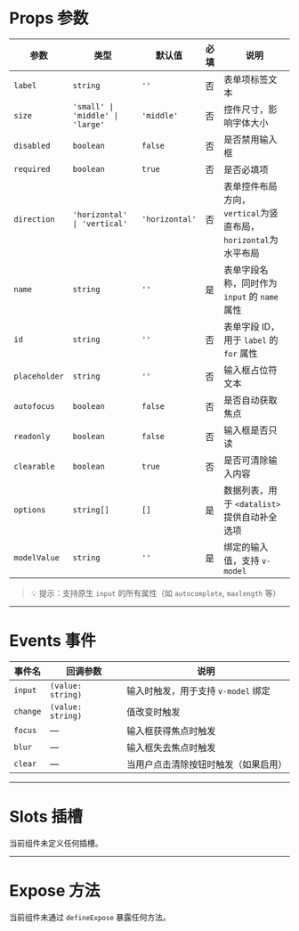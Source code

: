 # Props 参数

| 参数         | 类型                     | 默认值     | 必填 | 说明                                                                 |
|------------|------------------------|---------|----|----------------------------------------------------------------------|
| `label`    | `string`               | `''`    | 否  | 表单项标签文本                                                         |
| `size`     | `'small' \| 'middle' \| 'large'` | `'middle'` | 否  | 控件尺寸，影响字体大小                                                     |
| `disabled` | `boolean`              | `false` | 否  | 是否禁用输入框                                                           |
| `required` | `boolean`              | `true`  | 否  | 是否必填项                                                             |
| `direction`| `'horizontal' \| 'vertical'` | `'horizontal'` | 否  | 表单控件布局方向，`vertical`为竖直布局，`horizontal`为水平布局 |
| `name`     | `string`               | `''`    | 是  | 表单字段名称，同时作为 `input` 的 `name` 属性                             |
| `id`       | `string`               | `''`    | 否  | 表单字段 ID，用于 `label` 的 `for` 属性                                  |
| `placeholder` | `string`            | `''`    | 否  | 输入框占位符文本                                                         |
| `autofocus`| `boolean`              | `false` | 否  | 是否自动获取焦点                                                         |
| `readonly` | `boolean`              | `false` | 否  | 输入框是否只读                                                           |
| `clearable`| `boolean`              | `true`  | 否  | 是否可清除输入内容                                                         |
| `options`  | `string[]`             | `[]`    | 是  | 数据列表，用于 `<datalist>` 提供自动补全选项                              |
| `modelValue`| `string`              | `''`    | 是  | 绑定的输入值，支持 `v-model`                                           |

> 💡 提示：支持原生 `input` 的所有属性（如 `autocomplete`, `maxlength` 等）

---

# Events 事件

| 事件名      | 回调参数 | 说明             |
|----------|------|------------------|
| `input`  | `(value: string)` | 输入时触发，用于支持 `v-model` 绑定 |
| `change` | `(value: string)` | 值改变时触发                        |
| `focus`  | —                 | 输入框获得焦点时触发                  |
| `blur`   | —                 | 输入框失去焦点时触发                  |
| `clear`  | —                 | 当用户点击清除按钮时触发（如果启用）     |

---

# Slots 插槽

当前组件未定义任何插槽。

---

# Expose 方法

当前组件未通过 `defineExpose` 暴露任何方法。